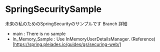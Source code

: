 # SpringSecuritySample
未来の私のためのSpringSecurityのサンプルです
Branch 詳細
  - main : There is no sample
  - In_Memory_Sample : Use InMemoryUserDetailsManager. (Reference)[https://spring.pleiades.io/guides/gs/securing-web/]
